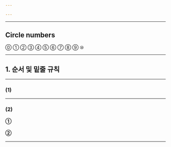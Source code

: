 ```yaml
---

---
```


---
## Circle numbers
⓪
① ② ③ ④ ⑤
⑥ ⑦ ⑧ ⑨ ⑩

---
## 1. 순서 및 밑줄 규칙

---
### (1)

---
### (2)

#### ①

#### ②

---


